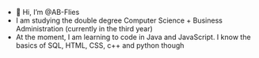 - 👋 Hi, I’m @AB-Flies
- I am studying the double degree Computer Science + Business Administration (currently in the third year)
- At the moment, I am learning to code in Java and JavaScript. I know the basics of SQL, HTML, CSS, c++ and python though
